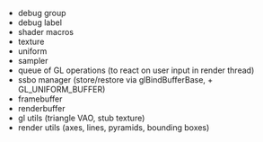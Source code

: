 * debug group
* debug label
* shader macros
* texture
* uniform
* sampler
* queue of GL operations (to react on user input in render thread)
* ssbo manager (store/restore via glBindBufferBase, + GL_UNIFORM_BUFFER)
* framebuffer
* renderbuffer
* gl utils (triangle VAO, stub texture)
* render utils (axes, lines, pyramids, bounding boxes)
